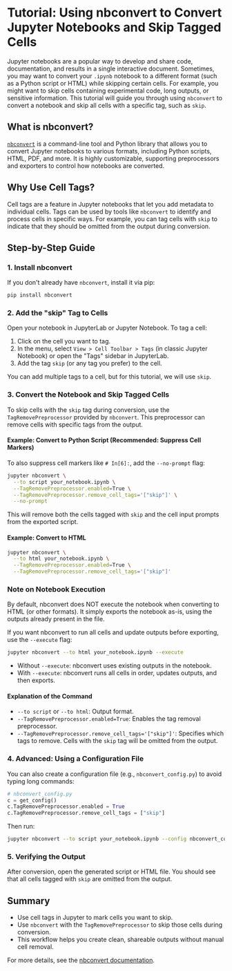 # Tutorial: Using nbconvert to Convert Jupyter Notebooks and Skip Tagged Cells

Jupyter notebooks are a popular way to develop and share code, documentation, and results in a single interactive document. Sometimes, you may want to convert your `.ipynb` notebook to a different format (such as a Python script or HTML) while skipping certain cells. For example, you might want to skip cells containing experimental code, long outputs, or sensitive information. This tutorial will guide you through using `nbconvert` to convert a notebook and skip all cells with a specific tag, such as `skip`.

## What is nbconvert?

[`nbconvert`](https://nbconvert.readthedocs.io/en/latest/) is a command-line tool and Python library that allows you to convert Jupyter notebooks to various formats, including Python scripts, HTML, PDF, and more. It is highly customizable, supporting preprocessors and exporters to control how notebooks are converted.

## Why Use Cell Tags?

Cell tags are a feature in Jupyter notebooks that let you add metadata to individual cells. Tags can be used by tools like `nbconvert` to identify and process cells in specific ways. For example, you can tag cells with `skip` to indicate that they should be omitted from the output during conversion.

## Step-by-Step Guide

### 1. Install nbconvert

If you don't already have `nbconvert`, install it via pip:

```bash
pip install nbconvert
```

### 2. Add the "skip" Tag to Cells

Open your notebook in JupyterLab or Jupyter Notebook. To tag a cell:

1. Click on the cell you want to tag.
2. In the menu, select `View > Cell Toolbar > Tags` (in classic Jupyter Notebook) or open the "Tags" sidebar in JupyterLab.
3. Add the tag `skip` (or any tag you prefer) to the cell.

You can add multiple tags to a cell, but for this tutorial, we will use `skip`.

### 3. Convert the Notebook and Skip Tagged Cells

To skip cells with the `skip` tag during conversion, use the `TagRemovePreprocessor` provided by `nbconvert`. This preprocessor can remove cells with specific tags from the output.

#### Example: Convert to Python Script (Recommended: Suppress Cell Markers)

To also suppress cell markers like `# In[6]:`, add the `--no-prompt` flag:

```bash
jupyter nbconvert \
  --to script your_notebook.ipynb \
  --TagRemovePreprocessor.enabled=True \
  --TagRemovePreprocessor.remove_cell_tags='["skip"]' \
  --no-prompt
```

This will remove both the cells tagged with `skip` and the cell input prompts from the exported script.
#### Example: Convert to HTML

```bash
jupyter nbconvert \
  --to html your_notebook.ipynb \
  --TagRemovePreprocessor.enabled=True \
  --TagRemovePreprocessor.remove_cell_tags='["skip"]'
```

### Note on Notebook Execution

By default, nbconvert does NOT execute the notebook when converting to HTML (or other formats). It simply exports the notebook as-is, using the outputs already present in the file.

If you want nbconvert to run all cells and update outputs before exporting, use the `--execute` flag:

```bash
jupyter nbconvert --to html your_notebook.ipynb --execute
```

- Without `--execute`: nbconvert uses existing outputs in the notebook.
- With `--execute`: nbconvert runs all cells in order, updates outputs, and then exports.

#### Explanation of the Command
- `--to script` or `--to html`: Output format.
- `--TagRemovePreprocessor.enabled=True`: Enables the tag removal preprocessor.
- `--TagRemovePreprocessor.remove_cell_tags='["skip"]'`: Specifies which tags to remove. Cells with the `skip` tag will be omitted from the output.

### 4. Advanced: Using a Configuration File

You can also create a configuration file (e.g., `nbconvert_config.py`) to avoid typing long commands:

```python
# nbconvert_config.py
c = get_config()
c.TagRemovePreprocessor.enabled = True
c.TagRemovePreprocessor.remove_cell_tags = ["skip"]
```

Then run:

```bash
jupyter nbconvert --to script your_notebook.ipynb --config nbconvert_config.py
```

### 5. Verifying the Output

After conversion, open the generated script or HTML file. You should see that all cells tagged with `skip` are omitted from the output.

## Summary

- Use cell tags in Jupyter to mark cells you want to skip.
- Use `nbconvert` with the `TagRemovePreprocessor` to skip those cells during conversion.
- This workflow helps you create clean, shareable outputs without manual cell removal.

For more details, see the [nbconvert documentation](https://nbconvert.readthedocs.io/en/latest/removing-cells.html).
